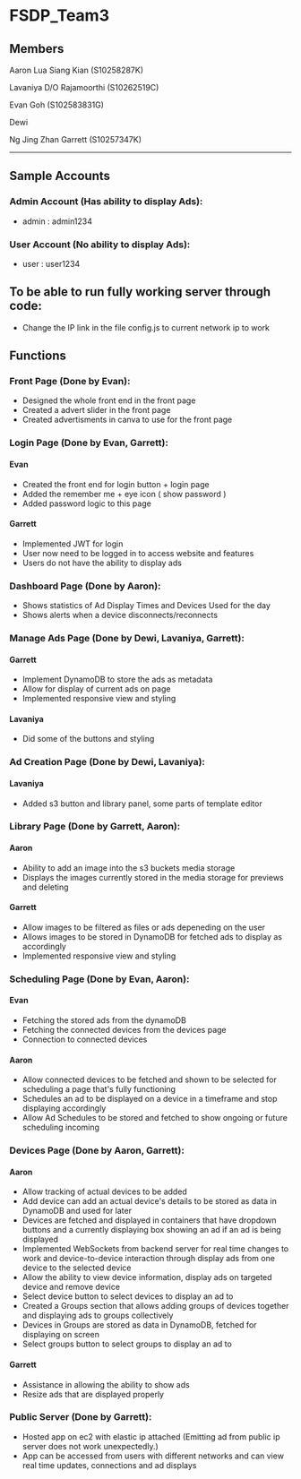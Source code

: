 # FSDP_Team3

## Members
Aaron Lua Siang Kian (S10258287K)

Lavaniya D/O Rajamoorthi (S10262519C)

Evan Goh (S102583831G)

Dewi

Ng Jing Zhan Garrett (S10257347K)

---
## Sample Accounts
### Admin Account (Has ability to display Ads):
- admin : admin1234

### User Account (No ability to display Ads):
- user : user1234

## To be able to run fully working server through code:
- Change the IP link in the file config.js to current network ip to work

## Functions
### Front Page (Done by Evan):
- Designed the whole front end in the front page
- Created a advert slider in the front page
- Created advertisments in canva to use for the front page

### Login Page (Done by Evan, Garrett):
#### Evan
- Created the front end for login button + login page
- Added the remember me + eye icon ( show password )
- Added password logic to this page 

#### Garrett
- Implemented JWT for login
- User now need to be logged in to access website and features
- Users do not have the ability to display ads

### Dashboard Page (Done by Aaron):
- Shows statistics of Ad Display Times and Devices Used for the day
- Shows alerts when a device disconnects/reconnects

### Manage Ads Page (Done by Dewi, Lavaniya, Garrett):
#### Garrett
- Implement DynamoDB to store the ads as metadata
- Allow for display of current ads on page
- Implemented responsive view and styling
  
#### Lavaniya
- Did some of the buttons and styling
  
### Ad Creation Page (Done by Dewi, Lavaniya):
#### Lavaniya
- Added s3 button and library panel, some parts of template editor

### Library Page (Done by Garrett, Aaron):
#### Aaron
- Ability to add an image into the s3 buckets media storage
- Displays the images currently stored in the media storage for previews and deleting

#### Garrett
- Allow images to be filtered as files or ads depeneding on the user
- Allows images to be stored in DynamoDB for fetched ads to display as accordingly
- Implemented responsive view and styling

### Scheduling Page (Done by Evan, Aaron):
#### Evan 
- Fetching the stored ads from the dynamoDB
- Fetching the connected devices from the devices page
- Connection to connected devices

#### Aaron
- Allow connected devices to be fetched and shown to be selected for scheduling a page that's fully functioning
- Schedules an ad to be displayed on a device in a timeframe and stop displaying accordingly
- Allow Ad Schedules to be stored and fetched to show ongoing or future scheduling incoming
  
### Devices Page (Done by Aaron, Garrett):
#### Aaron
- Allow tracking of actual devices to be added
- Add device can add an actual device's details to be stored as data in DynamoDB and used for later
- Devices are fetched and displayed in containers that have dropdown buttons and a currently displaying box showing an ad if an ad is being displayed
- Implemented WebSockets from backend server for real time changes to work and device-to-device interaction through display ads from one device to the selected device
- Allow the ability to view device information, display ads on targeted device and remove device
- Select device button to select devices to display an ad to
- Created a Groups section that allows adding groups of devices together and displaying ads to groups collectively
- Devices in Groups are stored as data in DynamoDB, fetched for displaying on screen
- Select groups button to select groups to display an ad to

#### Garrett
- Assistance in allowing the ability to show ads
- Resize ads that are displayed properly

### Public Server (Done by Garrett):
- Hosted app on ec2 with elastic ip attached (Emitting ad from public ip server does not work unexpectedly.)
- App can be accessed from users with different networks and can view real time updates, connections and ad displays
